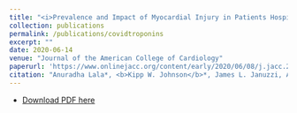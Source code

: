 ```yaml
---
title: "<i>Prevalence and Impact of Myocardial Injury in Patients Hospitalized with COVID-19 Infection</i>"
collection: publications
permalink: /publications/covidtroponins
excerpt: ""
date: 2020-06-14
venue: "Journal of the American College of Cardiology"
paperurl: 'https://www.onlinejacc.org/content/early/2020/06/08/j.jacc.2020.06.007'
citation: "Anuradha Lala*, <b>Kipp W. Johnson</b>*, James L. Januzzi, Adam J. Russak, Ishan Paranjpe, Felix Richter, Shan Zhao, Sulaiman Somani, Tielman Van Vleck, Akhil Vaid, Fayzan Chaudhry, Jessica K. De Freitas, Zahi A. Fayad, Sean P. Pinney, Matthew Levin, Alexander Charney, Emilia Bagiella, Jagat Narula, Benjamin S. Glicksberg, Girish Nadkarni, Donna M. Mancini, Valentin Fuster, on behalf of the Mount Sinai Covid Informatics Center. J Am Coll Cardiol. 2020 Jun 08. Epublished DOI:10.1016/j.jacc.2020.06.007."
---
```


<!-- * [PubMed Link](https://www.ncbi.nlm.nih.gov/pubmed/32199845/)i -->
* [Download PDF here](https://kippjohnson.com/files/covid_troponins_prepress.pdf)

<script type='text/javascript' src='https://d1bxh8uas1mnw7.cloudfront.net/assets/embed.js'></script>
<div class='altmetric-embed' data-badge-type="medium-donut" data-doi="10.1016/j.jacc.2020.06.007" data-hide-no-mentions="true" data-hide-less-than="1" class="altmetric-embed"></div>


